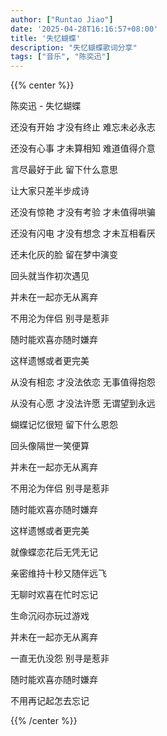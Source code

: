 ```yaml
---
author: ["Runtao Jiao"]
date: '2025-04-28T16:16:57+08:00'
title: '失忆蝴蝶'
description: "失忆蝴蝶歌词分享"
tags: ["音乐", "陈奕迅"]
---
```


{{% center %}}

<!-- <iframe frameborder="no" border="0" marginwidth="0" marginheight="0" width="100%" height="100" src="https://music.163.com/outchain/player?type=2&id=29764553&amp;auto=1&amp;height=100"></iframe> -->

陈奕迅 - 失忆蝴蝶

还没有开始 才没有终止 难忘未必永志

还没有心事 才未算相知 难道值得介意

言尽最好于此 留下什么意思

让大家只差半步成诗

还没有惊艳 才没有考验 才未值得哄骗

还没有闪电 才没有想念 才未互相看厌

还未化灰的脸 留在梦中演变

回头就当作初次遇见

并未在一起亦无从离弃

不用沦为伴侣 别寻是惹非

随时能欢喜亦随时嫌弃

这样遗憾或者更完美

从没有相恋 才没法依恋 无事值得抱怨

从没有心愿 才没法许愿 无谓望到永远

蝴蝶记忆很短 留下什么恩怨

回头像隔世一笑便算

并未在一起亦无从离弃

不用沦为伴侣 别寻是惹非

随时能欢喜亦随时嫌弃

这样遗憾或者更完美

就像蝶恋花后无凭无记

亲密维持十秒又随伴远飞

无聊时欢喜在忙时忘记

生命沉闷亦玩过游戏

并未在一起亦无从离弃

一直无仇没怨 别寻是惹非

随时能欢喜亦随时嫌弃

不用再记起怎去忘记

{{% /center %}}
